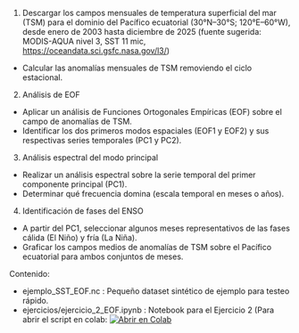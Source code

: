 1) Descargar los campos mensuales de temperatura superficial del mar (TSM) para el dominio del Pacífico ecuatorial (30°N–30°S; 120°E–60°W), desde enero de 2003 hasta diciembre de 2025 (fuente sugerida: MODIS-AQUA nivel 3, SST 11 mic, https://oceandata.sci.gsfc.nasa.gov/l3/)
  - Calcular las anomalías mensuales de TSM removiendo el ciclo estacional.


2) Análisis de EOF
  - Aplicar un análisis de Funciones Ortogonales Empíricas (EOF) sobre el campo de anomalías de TSM.
  - Identificar los dos primeros modos espaciales (EOF1 y EOF2) y sus respectivas series temporales (PC1 y PC2).


3) Análisis espectral del modo principal
  - Realizar un análisis espectral sobre la serie temporal del primer componente principal (PC1).
  - Determinar qué frecuencia domina (escala temporal en meses o años).


4) Identificación de fases del ENSO
  - A partir del PC1, seleccionar algunos meses representativos de las fases cálida (El Niño) y fría (La Niña).
  - Graficar los campos medios de anomalías de TSM sobre el Pacífico ecuatorial para ambos conjuntos de meses.



Contenido:

- ejemplo_SST_EOF.nc : Pequeño dataset sintético de ejemplo para testeo rápido.
- ejercicios/ejercicio_2_EOF.ipynb : Notebook para el Ejercicio 2 (Para abrir el script en colab: [![Abrir en Colab](https://colab.research.google.com/assets/colab-badge.svg)](https://colab.research.google.com/github/fbecker23/TP-Oceano---Circulacion-General/blob/main/ejercicios/ejercicio-2/ejercicio_2_EOF.ipynb)
